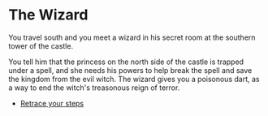 # The Wizard
You travel south and you meet a wizard in his secret room at the southern tower of the castle. 

You tell him that the princess on the north side of the castle is trapped under a spell, and she needs his powers to help break the spell and save the kingdom from the evil witch.
The wizard gives you a poisonous dart, as a way to end the witch's treasonous reign of terror.

* [Retrace your steps](intro.md)